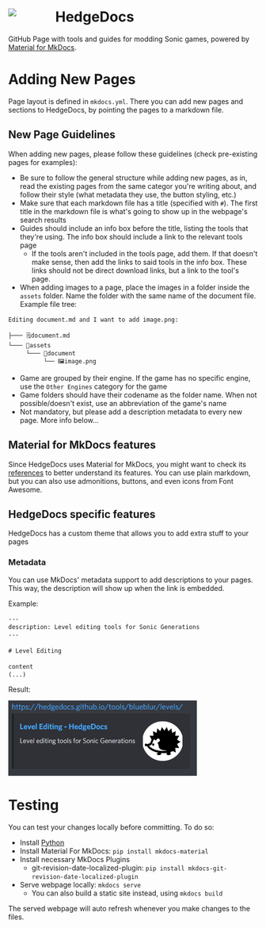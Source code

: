 <h1>
    <a href="#hedgedocs">
        <img width="95" align="left" src="https://raw.githubusercontent.com/HedgeDocs/HedgeDocs.github.io/main/docs/assets/favicon.png">
    </a>
    HedgeDocs
</h1>

GitHub Page with tools and guides for modding Sonic games, powered by [Material for MkDocs](https://squidfunk.github.io/mkdocs-material/).

# Adding New Pages
Page layout is defined in `mkdocs.yml`. There you can add new pages and sections to HedgeDocs, by pointing the pages to a markdown file. 

## New Page Guidelines
When adding new pages, please follow these guidelines (check pre-existing pages for examples):

- Be sure to follow the general structure while adding new pages, as in, read the existing pages from the same categor you're writing about, and follow their style (what metadata they use, the button styling, etc.)
- Make sure that each markdown file has a title (specified with `#`). The first title in the markdown file is what's going to show up in the webpage's search results
- Guides should include an info box before the title, listing the tools that they're using. The info box should include a link to the relevant tools page
    - If the tools aren't included in the tools page, add them. If that doesn't make sense, then add the links to said tools in the info box. These links should not be direct download links, but a link to the tool's page.
- When adding images to a page, place the images in a folder inside the `assets` folder. Name the folder with the same name of the document file. Example file tree:
```
Editing document.md and I want to add image.png:

├─── 🗒️document.md
└─── 📁assets
     └─── 📁document
          └── 🖼️image.png
```
- Game are grouped by their engine. If the game has no specific engine, use the `Other Engines` category for the game
- Game folders should have their codename as the folder name. When not possible/doesn't exist, use an abbreviation of the game's name
- Not mandatory, but please add a description metadata to every new page. More info below...

## Material for MkDocs features
Since HedgeDocs uses Material for MkDocs, you might want to check its [references](https://squidfunk.github.io/mkdocs-material/reference/) to better understand its features. You can use plain markdown, but you can also use admonitions, buttons, and even icons from Font Awesome.

## HedgeDocs specific features
HedgeDocs has a custom theme that allows you to add extra stuff to your pages

### Metadata
You can use MkDocs' metadata support to add descriptions to your pages. This way, the description will show up when the link is embedded. 

Example:
```
---
description: Level editing tools for Sonic Generations
---

# Level Editing

content
(...)
```

Result:

![](assets/embed.png)


# Testing
You can test your changes locally before committing. To do so:

- Install [Python](https://www.python.org/downloads/)
- Install Material For MkDocs: `pip install mkdocs-material`
- Install necessary MkDocs Plugins
    - git-revision-date-localized-plugin: `pip install mkdocs-git-revision-date-localized-plugin`
- Serve webpage locally: `mkdocs serve`
  - You can also build a static site instead, using `mkdocs build`
 
The served webpage will auto refresh whenever you make changes to the files.
